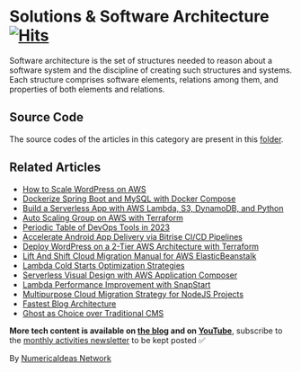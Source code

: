 # Solutions & Software Architecture&nbsp;[![Hits](https://hits.seeyoufarm.com/api/count/incr/badge.svg?url=https%3A%2F%2Fgithub.com%2Fnumerica-ideas%2Fcommunity%2Ftree%2Fmaster%2Farchitecture&count_bg=%2379C83D&title_bg=%23555555&icon=&icon_color=%23E7E7E7&title=hits&edge_flat=false)](https://blog.numericaideas.com)

Software architecture is the set of structures needed to reason about a software system and the discipline of creating such structures and systems. Each structure comprises software elements, relations among them, and properties of both elements and relations.

## Source Code
The source codes of the articles in this category are present in this [folder](./).

## Related Articles
<!-- TAG-POSTS-LIST:START -->
- [How to Scale WordPress on AWS](https://blog.numericaideas.com/aws-scale-wordpress/)
- [Dockerize Spring Boot and MySQL with Docker Compose](https://blog.numericaideas.com/docker-compose-springboot-mysql/)
- [Build a Serverless App with AWS Lambda, S3, DynamoDB, and Python](https://blog.numericaideas.com/aws-serverless-web-application/)
- [Auto Scaling Group on AWS with Terraform](https://blog.numericaideas.com/auto-scaling-group-on-aws-with-terraform/)
- [Periodic Table of DevOps Tools in 2023](https://blog.numericaideas.com/devops-periodic-table/)
- [Accelerate Android App Delivery via Bitrise CI/CD Pipelines](https://blog.numericaideas.com/accelerate-android-app-delivery-via-bitrise-ci-cd-pipelines/)
- [Deploy WordPress on a 2-Tier AWS Architecture with Terraform](https://blog.numericaideas.com/deploy-wordpress-2-tier-aws-architecture-with-terraform/)
- [Lift And Shift Cloud Migration Manual for AWS ElasticBeanstalk](https://blog.numericaideas.com/lift-and-shift-cloud-migration-manual-aws-elasticbeanstalk/)
- [Lambda Cold Starts Optimization Strategies](https://blog.numericaideas.com/lambda-cold-starts-optimization-strategies/)
- [Serverless Visual Design with AWS Application Composer](https://blog.numericaideas.com/aws-application-composer/)
- [Lambda Performance Improvement with SnapStart](https://blog.numericaideas.com/lambda-performance-improvement-with-snapstart/)
- [Multipurpose Cloud Migration Strategy for NodeJS Projects](https://blog.numericaideas.com/multipurpose-cloud-migration-nodejs/)
- [Fastest Blog Architecture](https://blog.numericaideas.com/fastest-blog-architecture/)
- [Ghost as Choice over Traditional CMS](https://blog.numericaideas.com/ghost-as-choice-over-traditional-cms/)
<!-- TAG-POSTS-LIST:END -->

**More tech content is available on [the blog](https://blog.numericaideas.com) and on [YouTube](https://www.youtube.com/@numericaideas/channels?sub_confirmation=1)**, subscribe to the [monthly activities newsletter](https://news.numericaideas.com) to be kept posted ✅

By [NumericaIdeas Network](https://numericaideas.com)

